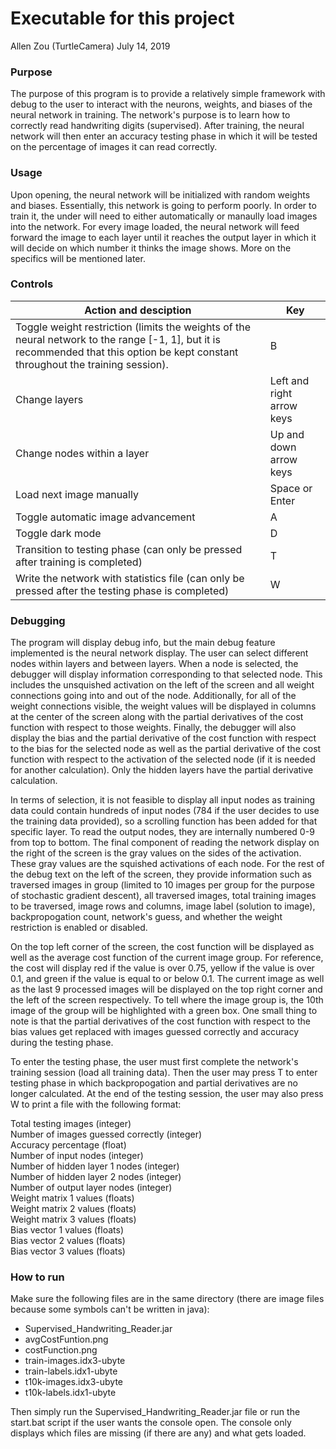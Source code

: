 # Executable for this project
Allen Zou (TurtleCamera)
July 14, 2019

### Purpose  
The purpose of this program is to provide a relatively simple framework with debug to the user to interact with the neurons, weights, and biases of the neural network in training. The network's purpose is to learn how to correctly read handwriting digits (supervised). After training, the neural network will then enter an accuracy testing phase in which it will be tested on the percentage of images it can read correctly.

### Usage  
Upon opening, the neural network will be initialized with random weights and biases. Essentially, this network is going to perform poorly. In order to train it, the under will need to either automatically or manaully load images into the network. For every image loaded, the neural network will feed forward the image to each layer until it reaches the output layer in which it will decide on which number it thinks the image shows. More on the specifics will be mentioned later. 

### Controls
| Action and desciption | Key |
| ----------------------|-----|
| Toggle weight restriction (limits the weights of the neural network to the range [-1, 1], but it is recommended that this option be kept constant throughout the training session).                            | B |
| Change layers                        | Left and right arrow keys |
| Change nodes within a layer          | Up and down arrow keys |
| Load next image manually             | Space or Enter |
| Toggle automatic image advancement   | A |
| Toggle dark mode                     | D |
| Transition to testing phase (can only be pressed after training is completed) | T |
| Write the network with statistics file (can only be pressed after the testing phase is completed) | W |

### Debugging
The program will display debug info, but the main debug feature implemented is the neural network display. The user can select different nodes within layers and between layers. When a node is selected, the debugger will display information corresponding to that selected node. This includes the unsquished activation on the left of the screen and all weight connections going into and out of the node. Additionally, for all of the weight connections visible, the weight values will be displayed in columns at the center of the screen along with the partial derivatives of the cost function with respect to those weights. Finally, the debugger will also display the bias and the partial derivative of the cost function with respect to the bias for the selected node as well as the partial derivative of the cost function with respect to the activation of the selected node (if it is needed for another calculation). Only the hidden layers have the partial derivative calculation.   

In terms of selection, it is not feasible to display all input nodes as training data could contain hundreds of input nodes (784 if the user decides to use the training data provided), so a scrolling function has been added for that specific layer. To read the output nodes, they are internally numbered 0-9 from top to bottom. The final component of reading the network display on the right of the screen is the gray values on the sides of the activation. These gray values are the squished activations of each node. For the rest of the debug text on the left of the screen, they provide information such as traversed images in group (limited to 10 images per group for the purpose of stochastic gradient descent), all traversed images, total training images to be traversed, image rows and columns, image label (solution to image), backpropogation count, network's guess, and whether the weight restriction is enabled or disabled.  

On the top left corner of the screen, the cost function will be displayed as well as the average cost function of the current image group. For reference, the cost will display red if the value is over 0.75, yellow if the value is over 0.1, and green if the value is equal to or below 0.1. The current image as well as the last 9 processed images will be displayed on the top right corner and the left of the screen respectively. To tell where the image group is, the 10th image of the group will be highlighted with a green box. One small thing to note is that the partial derivatives of the cost function with respect to the bias values get replaced with images guessed correctly and accuracy during the testing phase.  

To enter the testing phase, the user must first complete the network's training session (load all training data). Then the user may press T to enter testing phase in which backpropogation and partial derivatives are no longer calculated. At the end of the testing session, the user may also press W to print a file with the following format:  

Total testing images (integer)  
Number of images guessed correctly (integer)  
Accuracy percentage (float)  
Number of input nodes (integer)  
Number of hidden layer 1 nodes (integer)  
Number of hidden layer 2 nodes (integer)  
Number of output layer nodes (integer)  
Weight matrix 1 values (floats)  
Weight matrix 2 values (floats)  
Weight matrix 3 values (floats)  
Bias vector 1 values (floats)  
Bias vector 2 values (floats)  
Bias vector 3 values (floats)  

### How to run  
Make sure the following files are in the same directory (there are image files because some symbols can't be written in java):  
- Supervised_Handwriting_Reader.jar   
- avgCostFuntion.png  
- costFunction.png 
- train-images.idx3-ubyte  
- train-labels.idx1-ubyte  
- t10k-images.idx3-ubyte  
- t10k-labels.idx1-ubyte   
  
Then simply run the Supervised_Handwriting_Reader.jar file or run the start.bat script if the user wants the console open. The console only displays which files are missing (if there are any) and what gets loaded.
